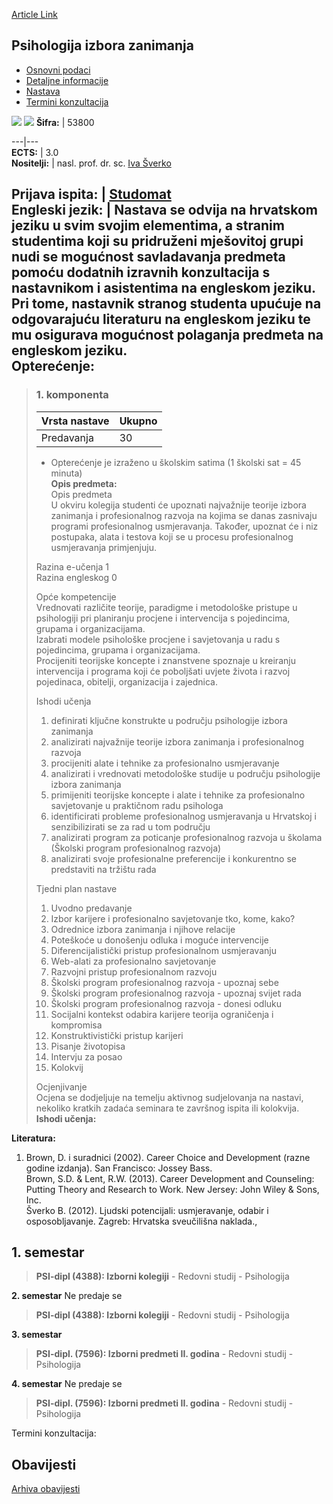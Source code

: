 [Article Link](https://www.fhs.hr/predmet/piz)

## Psihologija izbora zanimanja
  * [Osnovni podaci](https://www.fhs.hr/predmet/piz#v1id-523800_139317_1_0 "Osnovni podaci")
  * [Detaljne informacije](https://www.fhs.hr/predmet/piz#v1id-523800_139317_1_1 "Detaljne informacije")
  * [Nastava](https://www.fhs.hr/predmet/piz#v1id-523800_139317_1_2 "Nastava")
  * [Termini konzultacija](https://www.fhs.hr/predmet/piz#v1id-523800_139317_1_3 "Termini konzultacija")


[![](https://www.fhs.hr/img/flags/gif/hr.gif)](https://www.fhs.hr/predmet/piz) [![](https://www.fhs.hr/img/flags/gif/gb.gif)](https://www.fhs.hr/en/course/popc)
**Šifra:** |  53800  
  
---|---  
**ECTS:** |  3.0   
**Nositelji:** |  nasl. prof. dr. sc. [Iva Šverko](https://www.fhs.hr/djelatnik/iva.sverko)   
  
**Prijava ispita:** |  [Studomat](http://www.isvu.hr/studomat)  
**Engleski jezik:** |  Nastava se odvija na hrvatskom jeziku u svim svojim elementima, a stranim studentima koji su pridruženi mješovitoj grupi nudi se mogućnost savladavanja predmeta pomoću dodatnih izravnih konzultacija s nastavnikom i asistentima na engleskom jeziku. Pri tome, nastavnik stranog studenta upućuje na odgovarajuću literaturu na engleskom jeziku te mu osigurava mogućnost polaganja predmeta na engleskom jeziku.   
**Opterećenje:**  
---  
> ### 1. komponenta
> | Vrsta nastave | Ukupno  
> ---|---  
> Predavanja | 30  
> * Opterećenje je izraženo u školskim satima (1 školski sat = 45 minuta)   
**Opis predmeta:**  
> Opis predmeta  
>  U okviru kolegija studenti će upoznati najvažnije teorije izbora zanimanja i profesionalnog razvoja na kojima se danas zasnivaju programi profesionalnog usmjeravanja. Također, upoznat će i niz postupaka, alata i testova koji se u procesu profesionalnog usmjeravanja primjenjuju.  
>    
>  Razina e-učenja 1  
>  Razina engleskog 0  
>    
>  Opće kompetencije  
>  Vrednovati različite teorije, paradigme i metodološke pristupe u psihologiji pri planiranju procjene i intervencija s pojedincima, grupama i organizacijama.   
>  Izabrati modele psihološke procjene i savjetovanja u radu s pojedincima, grupama i organizacijama.   
>  Procijeniti teorijske koncepte i znanstvene spoznaje u kreiranju intervencija i programa koji će poboljšati uvjete života i razvoj pojedinaca, obitelji, organizacija i zajednica.  
>    
>  Ishodi učenja  
>  1. definirati ključne konstrukte u području psihologije izbora zanimanja  
>  2. analizirati najvažnije teorije izbora zanimanja i profesionalnog razvoja  
>  3. procijeniti alate i tehnike za profesionalno usmjeravanje  
>  4. analizirati i vrednovati metodološke studije u području psihologije izbora zanimanja  
>  5. primijeniti teorijske koncepte i alate i tehnike za profesionalno savjetovanje u praktičnom radu psihologa  
>  6. identificirati probleme profesionalnog usmjeravanja u Hrvatskoj i senzibilizirati se za rad u tom području  
>  7. analizirati program za poticanje profesionalnog razvoja u školama (Školski program profesionalnog razvoja)  
>  8. analizirati svoje profesionalne preferencije i konkurentno se predstaviti na tržištu rada  
>    
>    
>  Tjedni plan nastave  
>  1. Uvodno predavanje  
>  2. Izbor karijere i profesionalno savjetovanje tko, kome, kako?  
>  3. Odrednice izbora zanimanja i njihove relacije  
>  4. Poteškoće u donošenju odluka i moguće intervencije  
>  5. Diferencijalistički pristup profesionalnom usmjeravanju  
>  6. Web-alati za profesionalno savjetovanje  
>  7. Razvojni pristup profesionalnom razvoju  
>  8. Školski program profesionalnog razvoja - upoznaj sebe  
>  9. Školski program profesionalnog razvoja - upoznaj svijet rada  
>  10. Školski program profesionalnog razvoja - donesi odluku  
>  11. Socijalni kontekst odabira karijere teorija ograničenja i kompromisa  
>  12. Konstruktivistički pristup karijeri  
>  13. Pisanje životopisa  
>  14. Intervju za posao  
>  15. Kolokvij  
>    
>    
>  Ocjenjivanje  
>  Ocjena se dodjeljuje na temelju aktivnog sudjelovanja na nastavi, nekoliko kratkih zadaća seminara te završnog ispita ili kolokvija.  
**Ishodi učenja:**  

  
**Literatura:**  
  1. Brown, D. i suradnici (2002). Career Choice and Development (razne godine izdanja). San Francisco: Jossey Bass.  
Brown, S.D. & Lent, R.W. (2013). Career Development and Counseling: Putting Theory and Research to Work. New Jersey: John Wiley & Sons, Inc.  
Šverko B. (2012). Ljudski potencijali: usmjeravanje, odabir i osposobljavanje. Zagreb: Hrvatska sveučilišna naklada., 

  
**1. semestar**  
---  
> **PSI-dipl (4388): Izborni kolegiji** - Redovni studij - Psihologija  
>   
  
**2. semestar** Ne predaje se  
> **PSI-dipl (4388): Izborni kolegiji** - Redovni studij - Psihologija  
>   
  
**3. semestar**  
> **PSI-dipl. (7596): Izborni predmeti II. godina** - Redovni studij - Psihologija  
>   
  
**4. semestar** Ne predaje se  
> **PSI-dipl. (7596): Izborni predmeti II. godina** - Redovni studij - Psihologija  
>   
Termini konzultacija: 


## Obavijesti
[Arhiva obavijesti](https://www.fhs.hr/predmet/piz?@=20oxd#news_79057 "Arhiva obavijesti")
